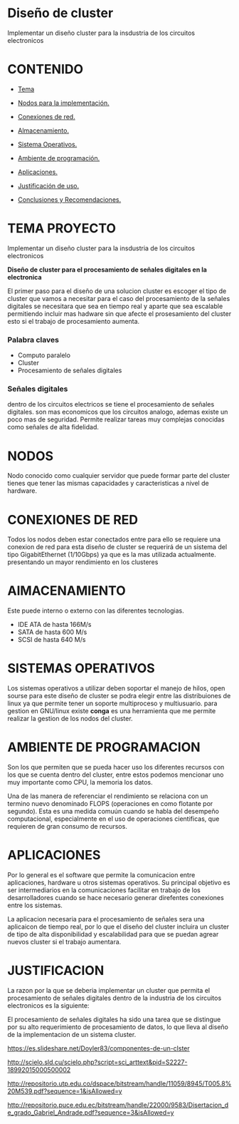 # Diseño de cluster

Implementar un diseño cluster para la insdustria de los circuitos electronicos

# CONTENIDO

* [Tema](#id1)

* [Nodos para la implementación.](#id2)

* [Conexiones de red.](#id3)

* [Almacenamiento.](#id4)

* [Sistema Operativos.](#id5)

* [Ambiente de programación.](#id6)

* [Aplicaciones.](#id7)

* [Justificación de uso.](#id8)
  
* [Conclusiones y Recomendaciones.](#id9)

<a name="id1"></a>

# TEMA PROYECTO

Implementar un diseño cluster para la insdustria de los circuitos electronicos

**Diseño de cluster para el procesamiento de señales digitales en la electronica**

El primer paso para el diseño de una solucion cluster es escoger el tipo de cluster que vamos a necesitar para el caso del procesamiento de la señales digitales se necesitara que sea en tiempo real y aparte que sea escalable permitiendo incluir  mas hadware sin que afecte el prosesamiento del cluster esto si el trabajo de procesamiento aumenta. 

### Palabra claves 
* Computo paralelo
* Cluster
* Procesamiento de señales digitales

### Señales digitales
dentro de los circuitos electricos se tiene el procesamiento de señales digitales.
son mas economicos que los circuitos analogo, ademas existe un poco mas de seguridad.
Permite realizar tareas muy complejas conocidas como señales de alta fidelidad.


<a name="id2"></a>
# NODOS

Nodo conocido como cualquier servidor que puede formar parte del cluster tienes que tener las mismas capacidades y caracteristicas a nivel de hardware.

<a name="id3"></a>
# CONEXIONES DE RED
Todos los nodos deben estar conectados entre para ello se requiere una conexion de red para esta diseño de cluster se requerirá de un sistema del tipo  GigabitEthernet (1/10Gbps)  ya que es la mas utilizada actualmente. presentando un mayor rendimiento en los clusteres 

<a name="id4"></a>
# AlMACENAMIENTO 

Este puede interno o externo con las diferentes tecnologias.

* IDE ATA de hasta 166M/s
* SATA de hasta 600 M/s
* SCSI de hasta 640 M/s

<a name="id5"></a>
# SISTEMAS OPERATIVOS

Los sistemas operativos a utilizar deben soportar el manejo de hilos, open sourse para este diseño de cluster se podra elegir entre las distribuiones de linux ya que permite tener un soporte multiproceso y multiusuario. para gestion en GNU/linux existe **conga** es una herramienta que me permite realizar la gestion de los nodos del cluster.


<a name="id6"></a>
# AMBIENTE DE PROGRAMACION

Son los que permiten que se pueda hacer uso los diferentes recursos con los que se cuenta dentro del cluster, entre estos podemos mencionar uno muy importante como CPU, la memoria los datos.

Una de las manera de referenciar el rendimiento se relaciona con un termino nuevo denominado FLOPS (operaciones en como flotante por segundo). Esta es una medida comuún cuando se habla del desempeño computacional, especialmente en el uso de operaciones cientificas, que requieren de gran consumo de recursos.

<a name="id7"></a>
# APLICACIONES 
Por lo general es el software que permite la comunicacion entre aplicaciones, hardware u otros sistemas operativos.
Su principal objetivo es ser intermediarios en la comunicaciones facilitar en trabajo de los desarrolladores cuando se hace necesario generar   direfentes conexiones entre los sistemas.

La aplicacion necesaria para el procesamiento de señales sera una aplicaicon de tiempo real, por lo que el diseño del cluster incluira un cluster de tipo de alta disponibilidad y escalabilidad para que se puedan agrear nuevos cluster si el trabajo aumentara.

<a name="id8"></a>
# JUSTIFICACION

La razon por la que se deberia implementar un cluster que permita el procesamiento de señales digitales dentro de la industria de los circuitos electronicos es la siguiente:

El procesamiento de señales digitales ha sido una tarea que se distingue por su alto requerimiento de procesamiento de datos, lo que lleva al diseño de la implementacion de un sistema cluster.






https://es.slideshare.net/Doyler83/componentes-de-un-clster

http://scielo.sld.cu/scielo.php?script=sci_arttext&pid=S2227-18992015000500002

http://repositorio.utp.edu.co/dspace/bitstream/handle/11059/8945/T005.8%20M539.pdf?sequence=1&isAllowed=y

http://repositorio.puce.edu.ec/bitstream/handle/22000/9583/Disertacion_de_grado_Gabriel_Andrade.pdf?sequence=3&isAllowed=y
